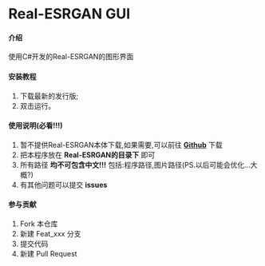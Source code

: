 <!--
 * @Descripttion: 
 * @Author: 砂糖酱
 * @Email: 2222002781@qq.com
 * @QQ: 2222002781
 * @Bilibili: https://space.bilibili.com/11997556
-->
# Real-ESRGAN GUI

#### 介绍
使用C#开发的Real-ESRGAN的图形界面

#### 安装教程

1.  下载最新的发行版;
2.  双击运行。

#### 使用说明(必看!!!)

1.  暂不提供Real-ESRGAN本体下载,如果需要,可以前往  **[Github](https://github.com/xinntao/Real-ESRGAN-ncnn-vulkan/releases)**  下载
2.  把本程序放在 **Real-ESRGAN的目录下** 即可
3.  所有路径 **均不可包含中文!!!** 包括:程序路径,图片路径(PS.以后可能会优化...大概?)
4.  有其他问题可以提交 **issues** 

#### 参与贡献

1.  Fork 本仓库
2.  新建 Feat_xxx 分支
3.  提交代码
4.  新建 Pull Request
